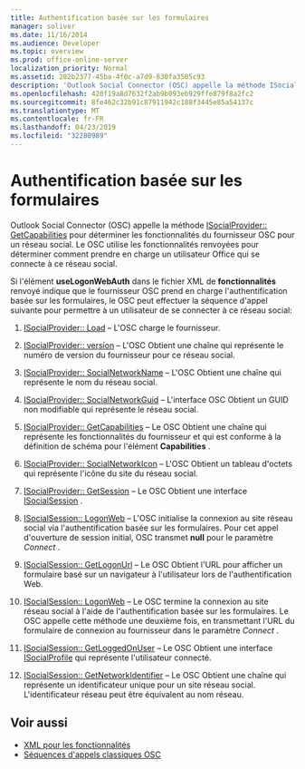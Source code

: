```yaml
---
title: Authentification basée sur les formulaires
manager: soliver
ms.date: 11/16/2014
ms.audience: Developer
ms.topic: overview
ms.prod: office-online-server
localization_priority: Normal
ms.assetid: 282b2377-45ba-4f0c-a7d9-830fa3505c93
description: 'Outlook Social Connector (OSC) appelle la méthode ISocialProvider:: GetCapabilities pour déterminer les fonctionnalités du fournisseur OSC pour un réseau social.'
ms.openlocfilehash: 420f19a8d7632f2ab9b093eb929ffe879f8a2fc2
ms.sourcegitcommit: 8fe462c32b91c87911942c188f3445e85a54137c
ms.translationtype: MT
ms.contentlocale: fr-FR
ms.lasthandoff: 04/23/2019
ms.locfileid: "32280989"
---
```

# <a name="forms-based-authentication"></a>Authentification basée sur les formulaires

Outlook Social Connector (OSC) appelle la méthode [ISocialProvider:: GetCapabilities](isocialprovider-getcapabilities.md) pour déterminer les fonctionnalités du fournisseur OSC pour un réseau social. Le OSC utilise les fonctionnalités renvoyées pour déterminer comment prendre en charge un utilisateur Office qui se connecte à ce réseau social. 

Si l'élément **useLogonWebAuth** dans le fichier XML de **fonctionnalités** renvoyé indique que le fournisseur OSC prend en charge l'authentification basée sur les formulaires, le OSC peut effectuer la séquence d'appel suivante pour permettre à un utilisateur de se connecter à ce réseau social: 
  
1. [ISocialProvider:: Load](isocialprovider-load.md) &ndash; L'OSC charge le fournisseur. 
    
2. [ISocialProvider:: version](isocialprovider-version.md) &ndash; L'OSC Obtient une chaîne qui représente le numéro de version du fournisseur pour ce réseau social. 
    
3. [ISocialProvider:: SocialNetworkName](isocialprovider-socialnetworkname.md) &ndash; L'OSC Obtient une chaîne qui représente le nom du réseau social. 
    
4. [ISocialProvider:: SocialNetworkGuid](isocialprovider-socialnetworkguid.md) &ndash; L'interface OSC Obtient un GUID non modifiable qui représente le réseau social. 
    
5. [ISocialProvider:: GetCapabilities](isocialprovider-getcapabilities.md) &ndash; Le OSC Obtient une chaîne qui représente les fonctionnalités du fournisseur et qui est conforme à la définition de schéma pour l'élément **Capabilities** . 
    
6. [ISocialProvider:: SocialNetworkIcon](isocialprovider-socialnetworkicon.md) &ndash; L'OSC Obtient un tableau d'octets qui représente l'icône du site du réseau social. 
    
7. [ISocialProvider:: GetSession](isocialprovider-getsession.md) &ndash; Le OSC Obtient une interface [ISocialSession](isocialsessioniunknown.md) . 
    
8. [ISocialSession:: LogonWeb](isocialsession-logonweb.md) &ndash; L'OSC initialise la connexion au site réseau social via l'authentification basée sur les formulaires. Pour cet appel d'ouverture de session initial, OSC transmet **null** pour le paramètre _Connect_ . 
    
9. [ISocialSession:: GetLogonUrl](isocialsession-getlogonurl.md) &ndash; Le OSC Obtient l'URL pour afficher un formulaire basé sur un navigateur à l'utilisateur lors de l'authentification Web. 
    
10. [ISocialSession:: LogonWeb](isocialsession-logonweb.md) &ndash; Le OSC termine la connexion au site réseau social à l'aide de l'authentification basée sur les formulaires. Le OSC appelle cette méthode une deuxième fois, en transmettant l'URL du formulaire de connexion au fournisseur dans le paramètre _Connect_ . 
    
11. [ISocialSession:: GetLoggedOnUser](isocialsession-getloggedonuser.md) &ndash; Le OSC Obtient une interface [ISocialProfile](isocialprovideriunknown.md) qui représente l'utilisateur connecté. 
    
12. [ISocialSession:: GetNetworkIdentifier](isocialsession-getnetworkidentifier.md) &ndash; Le OSC Obtient une chaîne qui représente un identificateur unique pour un site réseau social. L'identificateur réseau peut être équivalent au nom réseau. 
    
## <a name="see-also"></a>Voir aussi

- [XML pour les fonctionnalités](xml-for-capabilities.md)
- [Séquences d'appels classiques OSC](osc-typical-calling-sequences.md)

